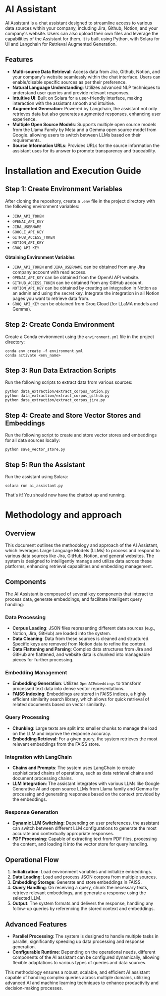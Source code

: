 # AI Assistant

AI Assistant is a chat assistant designed to streamline access to various data sources within your company, including Jira, Github, Notion, and your company's website. Users can also upload their own files and leverage the capabilities of the Assistant for them. It is built using Python, with Solara for UI and Langchain for Retrieval Augmented Generation.

## Features
- **Multi-source Data Retrieval**: Access data from Jira, Github, Notion, and your company's website seamlessly within the chat interface. Users can enable/disable specific sources as per their preference.
- **Natural Language Understanding**: Utilizes advanced NLP techniques to understand user queries and provide relevant responses.
- **Intuitive UI**: Built on Solara for a user-friendly interface, making interaction with the assistant smooth and intuitive.
- **Augmented Generation**: Powered by Langchain, the assistant not only retrieves data but also generates augmented responses, enhancing user experience.
- **Multiple Open Source Models**: Supports multiple open source models from the Llama Family by Meta and a Gemma open source model from Google. allowing users to switch between LLMs based on their requirements.
- **Source Information URLs**: Provides URLs for the source information the assistant uses for its answer to promote transparency and traceability.


**Installation and Execution Guide**
=====================================

**Step 1: Create Environment Variables**
------------------------------------

After cloning the repository, create a `.env` file in the project directory with the following environment variables:

* `JIRA_API_TOKEN`
* `OPENAI_API_KEY`
* `JIRA_USERNAME`
* `GOOGLE_API_KEY`
* `GITHUB_ACCESS_TOKEN`
* `NOTION_API_KEY`
* `GROQ_API_KEY`

**Obtaining Environment Variables**

* `JIRA_API_TOKEN` and `JIRA_USERNAME` can be obtained from any Jira company account with read access.
* `OPENAI_API_KEY` can be obtained from the OpenAI API website.
* `GITHUB_ACCESS_TOKEN` can be obtained from any GitHub account.
* `NOTION_API_KEY` can be obtained by creating an integration in Notion as an admin and using the secret key. Integrate the integration in all Notion pages you want to retrieve data from.
* `GROQ_API_KEY` can be obtained from Groq Cloud (for LLaMA models and Gemma).

**Step 2: Create Conda Environment**
------------------------------------

Create a Conda environment using the `environment.yml` file in the project directory:

```
conda env create -f environment.yml
conda activate <env_name>
```

**Step 3: Run Data Extraction Scripts**
--------------------------------------

Run the following scripts to extract data from various sources:

```
python data_extraction/extract_corpus_notion.py
python data_extraction/extract_corpus_github.py
python data_extraction/extract_corpus_jira.py
```

**Step 4: Create and Store Vector Stores and Embeddings**
---------------------------------------------------

Run the following script to create and store vector stores and embeddings for all data sources locally:

```
python save_vector_store.py
```

**Step 5: Run the Assistant**
-------------------------

Run the assistant using Solara:

```
solara run ai_assistant.py
```

That's it! You should now have the chatbot up and running.


# Methodology and approach

## Overview
This document outlines the methodology and approach of the AI Assistant, which leverages Large Language Models (LLMs) to process and respond to various data sources like Jira, GitHub, Notion, and general websites. The system is designed to intelligently manage and utilize data across these platforms, enhancing retrieval capabilities and embedding management.

## Components
The AI Assistant is composed of several key components that interact to process data, generate embeddings, and facilitate intelligent query handling:

### Data Processing
- **Corpus Loading**: JSON files representing different data sources (e.g., Notion, Jira, GitHub) are loaded into the system.
- **Data Cleaning**: Data from these sources is cleaned and structured. Specific keys are removed from Notion data to refine the content.
- **Data Flattening and Parsing**: Complex data structures from Jira and GitHub are flattened, and website data is chunked into manageable pieces for further processing.

### Embedding Management
- **Embedding Generation**: Utilizes `OpenAIEmbeddings` to transform processed text data into dense vector representations.
- **FAISS Indexing**: Embeddings are stored in FAISS indices, a highly efficient similarity search library, which allows for quick retrieval of related documents based on vector similarity.

### Query Processing
- **Chunking**: Large texts are split into smaller chunks to manage the load on the LLM and improve the response accuracy.
- **Embedding Retrieval**: For a given query, the system retrieves the most relevant embeddings from the FAISS store.
  
### Integration with LangChain
- **Chains and Prompts**: The system uses LangChain to create sophisticated chains of operations, such as data retrieval chains and document processing chains.
- **LLM Integration**: The assistant integrates with various LLMs like Google Generative AI and open source LLMs from Llama family and Gemma for processing and generating responses based on the context provided by the embeddings.

### Response Generation
- **Dynamic LLM Switching**: Depending on user preferences, the assistant can switch between different LLM configurations to generate the most accurate and contextually appropriate responses.
- **PDF Processing**: Capable of extracting text from PDF files, processing the content, and loading it into the vector store for query handling. 

## Operational Flow
1. **Initialization**: Load environment variables and initialize embeddings.
2. **Data Loading**: Load and process JSON corpora from multiple sources.
3. **Embedding Storage**: Generate and store embeddings in FAISS.
4. **Query Handling**: On receiving a query, chunk the necessary texts, retrieve relevant embeddings, and generate a response using the selected LLM.
5. **Output**: The system formats and delivers the response, handling any follow-up queries by referencing the stored context and embeddings.

## Advanced Features
- **Parallel Processing**: The system is designed to handle multiple tasks in parallel, significantly speeding up data processing and response generation.
- **Configurable Runtime**: Depending on the operational needs, different components of the AI assistant can be configured dynamically, allowing flexible adaptations to various types of queries and data sources.

This methodology ensures a robust, scalable, and efficient AI assistant capable of handling complex queries across multiple domains, utilizing advanced AI and machine learning techniques to enhance productivity and decision-making processes.
